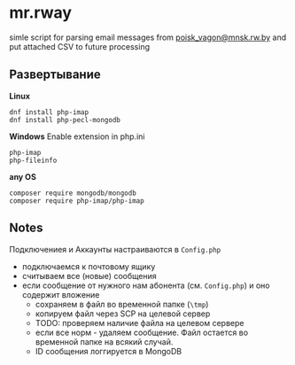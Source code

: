 # mr.rway
simle script for parsing email messages from poisk_vagon@mnsk.rw.by and put attached CSV to future processing

## Развертывание ##
**Linux**
```
dnf install php-imap
dnf install php-pecl-mongodb
```

**Windows**
Enable extension in php.ini
```
php-imap
php-fileinfo 
```
**any OS**
```
composer require mongodb/mongodb
composer require php-imap/php-imap
```
## Notes ##

Подключениея и Аккаунты настраиваются в `Config.php`

* подключаемся к почтовому ящику
* считываем все (новые) сообщения
* если сообщение от нужного нам абонента (см. `Config.php`) и оно содержит вложение 
    * сохраняем в файл во временной папке (`\tmp`)
    * копируем файл через SCP на целевой сервер
    * TODO: проверяем наличие файла на целевом сервере
    * если все норм - удаляем сообщение. Файл остается во временной папке на всякий случай.
    * ID сообщения логгируется в MongoDB

